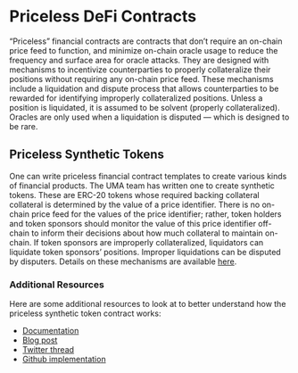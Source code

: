 # Priceless DeFi Contracts

“Priceless” financial contracts are contracts that don’t require an on-chain price feed to function, and minimize on-chain oracle usage to reduce the frequency and surface area for oracle attacks. 
They are designed with mechanisms to incentivize counterparties to properly collateralize their positions without requiring any on-chain price feed. 
These mechanisms include a liquidation and dispute process that allows counterparties to be rewarded for identifying improperly collateralized positions. 
Unless a position is liquidated, it is assumed to be solvent (properly collateralized). 
Oracles are only used when a liquidation is disputed — which is designed to be rare.

## Priceless Synthetic Tokens

One can write priceless financial contract templates to create various kinds of financial products. 
The UMA team has written one to create synthetic tokens.
These are ERC-20 tokens whose required backing collateral collateral is determined by the value of a price identifier. 
There is no on-chain price feed for the values of the price identifier; rather, token holders and token sponsors should monitor the value of this price identifier off-chain to inform their decisions about how much collateral to maintain on-chain. 
If token sponsors are improperly collateralized, liquidators can liquidate token sponsors’ positions. 
Improper liquidations can be disputed by disputers. Details on these mechanisms are available [here](./synthetic_tokens/explainer.md). 

### Additional Resources

Here are some additional resources to look at to better understand how the priceless synthetic token contract works:
* [Documentation](./synthetic_tokens/explainer.md)
* [Blog post](https://medium.com/uma-project/priceless-synthetic-tokens-f28e6452c18b)
* [Twitter thread](https://twitter.com/UMAprotocol/status/1242891550872535042?s=20)
* [Github implementation](https://github.com/UMAprotocol/protocol/tree/master/core/contracts/financial-templates/implementation)
